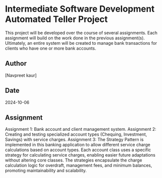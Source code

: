 # Intermediate Software Development Automated Teller Project
This project will be developed over the course of several assignments.  Each 
assignment will build on the work done in the previous assignment(s).  Ultimately, 
an entire system will be created to manage bank transactions for clients who 
have one or more bank accounts.

## Author
[Navpreet kaur]

## Date
2024-10-06
## Assignment
Assignment 1: Bank account and client management system.
Assignment 2: Creating and testing specialized account types (Chequing, Investment, Savings) with service charges.
Assignment 3: The Strategy Pattern is implemented in this banking application to allow different service charge calculations based on account types. Each account class uses a specific strategy for calculating service charges, enabling easier future adaptations without altering core classes. The strategies encapsulate the charge calculation logic for overdraft, management fees, and minimum balances, promoting maintainability and scalability.

